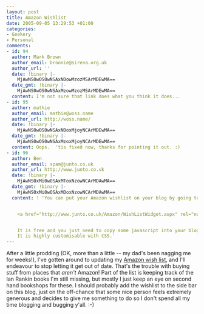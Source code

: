 ```yaml
---
layout: post
title: Amazon Wishlist
date: 2005-09-05 13:29:53 +01:00
categories:
- Geekery
- Personal
comments:
- id: 94
  author: Mark Brown
  author_email: broonie@sirena.org.uk
  author_url: ''
  date: !binary |-
    MjAwNS0wOS0wNSAxNDowMzozMSArMDEwMA==
  date_gmt: !binary |-
    MjAwNS0wOS0wNSAxMzowMzozMSArMDEwMA==
  content: I'm not sure that link does what you think it does...
- id: 95
  author: mathie
  author_email: mathie@woss.name
  author_url: http://woss.name/
  date: !binary |-
    MjAwNS0wOS0wNSAxNDoxMjoyNCArMDEwMA==
  date_gmt: !binary |-
    MjAwNS0wOS0wNSAxMzoxMjoyNCArMDEwMA==
  content: Oops.  'tis fixed now, thanks for pointing it out. :)
- id: 96
  author: Ben
  author_email: spam@junto.co.uk
  author_url: http://www.junto.co.uk
  date: !binary |-
    MjAwNS0xMi0wOSAxMToxNzowNCArMDAwMA==
  date_gmt: !binary |-
    MjAwNS0xMi0wOSAxMDoxNzowNCArMDAwMA==
  content: ! 'You can put your Amazon wishlist on your blog by going to:


    <a href="http://www.junto.co.uk/Amazon/WishListWidget.aspx" rel="nofollow">http://www.junto.co.uk/Amazon/WishListWidget.aspx</a>.


    It is free and you just need to copy some javascript into your blog template.
    It is highly customisable with CSS.'
---
```

After a little prodding (OK, more than a little -- my dad's been nagging me for weeks!), I've gotten around to updating my <a href="http://www.amazon.co.uk/exec/obidos/redirect?link_code=ur2&amp;camp=1634&amp;tag=mathieoftheen-21&amp;creative=6738&amp;path=registry/5I0QEHXEAPOF">Amazon wish list</a>, and I'll endeavour to stop letting it get out of date.  That's the trouble with buying stuff from places that <em>aren't</em> Amazon!  Part of the list is keeping track of the Ian Rankin books I'm still missing, but mostly I just keep an eye on second hand bookshops for these.  I should probably add the wishlist to the side bar on this blog, just on the off-chance that some nice person feels extremely generous and decides to give me something to do so I don't spend all my time blogging and bugging y'all. :-)
